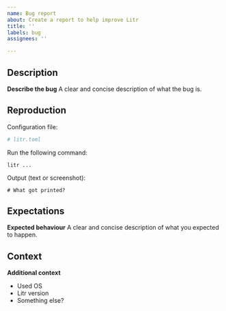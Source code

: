 ```yaml
---
name: Bug report
about: Create a report to help improve Litr
title: ''
labels: bug
assignees: ''

---
```


## Description

**Describe the bug**
A clear and concise description of what the bug is.

## Reproduction

Configuration file:

```toml
# litr.toml
```

Run the following command:

```shell
litr ...
```

Output (text or screenshot):

```
# What got printed?
```

## Expectations

**Expected behaviour**
A clear and concise description of what you expected to happen.

## Context

**Additional context**
* Used OS
* Litr version
* Something else?
